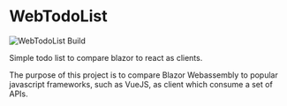 # WebTodoList

![WebTodoList Build](https://github.com/albx/WebTodoList/workflows/WebTodoList%20Build/badge.svg?branch=master)

Simple todo list to compare blazor to react as clients.

The purpose of this project is to compare Blazor Webassembly to popular javascript frameworks, such as VueJS, as client which consume a set of APIs.
